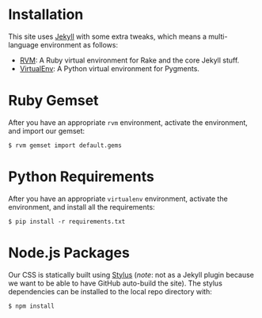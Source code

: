 Installation
============

This site uses [Jekyll][jekyll] with some extra tweaks, which means a
multi-language environment as follows:

* [RVM][rvm]: A Ruby virtual environment for Rake and the core Jekyll stuff.
* [VirtualEnv][ve]: A Python virtual environment for Pygments.

[jekyll]: https://github.com/mojombo/jekyll
[rvm]: http://beginrescueend.com/
[ve]: http://pypi.python.org/pypi/virtualenv

Ruby Gemset
===========
After you have an appropriate `rvm` environment, activate the environment,
and import our gemset:

    $ rvm gemset import default.gems

Python Requirements
===================
After you have an appropriate `virtualenv` environment, activate the
environment, and install all the requirements:

    $ pip install -r requirements.txt

Node.js Packages
================
Our CSS is statically built using [Stylus][stylus] (*note*: not as a Jekyll
plugin because we want to be able to have GitHub auto-build the site). The
stylus dependencies can be installed to the local repo directory with:

    $ npm install

[stylus]: http://learnboost.github.com/stylus/
